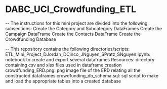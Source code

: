 # DABC_UCI_Crowdfunding_ETL

-- The instructions for this mini project are divided into the following subsections:
Create the Category and Subcategory DataFrames
Create the Campaign DataFrame
Create the Contacts DataFrame
Create the Crowdfunding Database

-- This repository contains the following directories/scripts:
ETL_Mini_Project_DJordan_DCinco_JNguyen_SPratz_SNguyen.ipynb: notebook to create and export several dataframes
Resources: directory containing csv and xlsx files used in dataframe creation
crowdfunding_ERD.png: png image file of the ERD relating all the constructed dataframes
crowdfunding_db_schema.sql: sql script to make and load the appropriate tables into a created database

